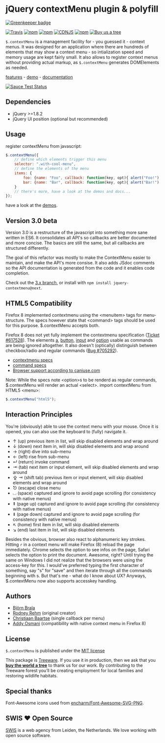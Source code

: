 # jQuery contextMenu plugin & polyfill #

[![Greenkeeper badge](https://badges.greenkeeper.io/swisnl/jQuery-contextMenu.svg)](https://greenkeeper.io/)

[![Travis](https://img.shields.io/travis/com/swisnl/jQuery-contextMenu/master.svg?style=flat-square&maxAge=600)](https://app.travis-ci.com/github/swisnl/jQuery-contextMenu) [![npm](https://img.shields.io/npm/v/jquery-contextmenu.svg?style=flat-square&maxAge=600)](https://www.npmjs.com/package/jquery-contextmenu) [![npm](https://img.shields.io/npm/dm/jquery-contextmenu.svg?style=flat-square&maxAge=600)](https://www.npmjs.com/package/jquery-contextmenu) [![CDNJS](https://img.shields.io/cdnjs/v/jquery-contextmenu.svg?style=flat-square&maxAge=600)](https://cdnjs.com/libraries/jquery-contextmenu) [![npm](https://img.shields.io/npm/l/jquery-contextmenu.svg?style=flat-square)]() [![Buy us a tree](https://img.shields.io/badge/Treeware-%F0%9F%8C%B3-lightgreen.svg?style=flat-square)](https://plant.treeware.earth/swisnl/jQuery-contextMenu)

`$.contextMenu` is a management facility for - you guessed it - context menus. It was designed for an application where there are hundreds of elements that may show a context menu - so intialization speed and memory usage are kept fairly small. It also allows to register context menus without providing actual markup, as `$.contextMenu` generates DOMElements as needed.

[features](http://swisnl.github.io/jQuery-contextMenu/index.html) -
[demo](http://swisnl.github.io/jQuery-contextMenu/demo.html) -
[documentation](http://swisnl.github.io/jQuery-contextMenu/docs.html)


[![Sauce Test Status](https://saucelabs.com/browser-matrix/bbrala-contextmenu.svg)](https://saucelabs.com/u/bbrala-contextmenu)

## Dependencies ##

* jQuery >=1.8.2
* jQuery UI position (optional but recommended)


## Usage ##

register contextMenu from javascript:

```javascript
$.contextMenu({
    // define which elements trigger this menu
    selector: ".with-cool-menu",
    // define the elements of the menu
    items: {
        foo: {name: "Foo", callback: function(key, opt){ alert("Foo!"); }},
        bar: {name: "Bar", callback: function(key, opt){ alert("Bar!") }}
    }
    // there's more, have a look at the demos and docs...
});
```

have a look at the [demos](http://swisnl.github.io/jQuery-contextMenu/demo.html).

## Version 3.0 beta

Version 3.0 is a restructure of the javascript into something more sane written in ES6. It consolidates all API's so callbacks are better documented and more concise. The basics are still the same, but all callbacks are structured differently.

The goal of this refactor was mostly to make the ContextMenu easier to maintain, and make the API's more consise. It also adds JSdoc comments so the API documentation is generated from the code and it enables code completion.

Check out the [3.x branch](https://github.com/swisnl/jQuery-contextMenu/tree/3.x), or install with `npm install jquery-contextmenu@next`.

## HTML5 Compatibility ##

Firefox 8 implemented contextmenu using the &lt;menuitem&gt; tags for menu-structure. The specs however state that &lt;command&gt; tags should be used for this purpose. $.contextMenu accepts both.

Firefox 8 does not yet fully implement the contextmenu specification ([Ticket #617528](https://bugzilla.mozilla.org/show_bug.cgi?id=617528)). The elements
[a](http://www.whatwg.org/specs/web-apps/current-work/multipage/commands.html#using-the-a-element-to-define-a-command),
[button](http://www.whatwg.org/specs/web-apps/current-work/multipage/commands.html#using-the-button-element-to-define-a-command),
[input](http://www.whatwg.org/specs/web-apps/current-work/multipage/commands.html#using-the-input-element-to-define-a-command) and
[option](http://www.whatwg.org/specs/web-apps/current-work/multipage/commands.html#using-the-option-element-to-define-a-command)
usable as commands are being ignored altogether. It also doesn't (optically) distinguish between checkbox/radio and regular commands ([Bug #705292](https://bugzilla.mozilla.org/show_bug.cgi?id=705292)).

* [contextmenu specs](http://www.w3.org/TR/html5/interactive-elements.html#context-menus)
* [command specs](http://www.whatwg.org/specs/web-apps/current-work/multipage/commands.html)
* [Browser support according to caniuse.com](http://caniuse.com/#search=context%20menu)

Note: While the specs note &lt;option&gt;s to be renderd as regular commands, $.contextMenu will render an actual &lt;select&gt;. import contextMenu from HTML5 &lt;menu&gt;:

```javascript
$.contextMenu("html5");
```

## Interaction Principles

You're (obviously) able to use the context menu with your mouse. Once it is opened, you can also use the keyboard to (fully) navigate it.

* ↑ (up) previous item in list, will skip disabled elements and wrap around
* ↓ (down) next item in, will skip disabled elements and wrap around
* → (right) dive into sub-menu
* ← (left) rise from sub-menu
* ↵ (return) invoke command
* ⇥ (tab) next item or input element, will skip disabled elements and wrap around
* ⇪ ⇥ (shift tab) previous item or input element, will skip disabled elements and wrap around
* ⎋ (escape) close menu
* ⌴ (space) captured and ignore to avoid page scrolling (for consistency with native menus)
* ⇞ (page up) captured and ignore to avoid page scrolling (for consistency with native menus)
* ⇟ (page down) captured and ignore to avoid page scrolling (for consistency with native menus)
* ↖ (home) first item in list, will skip disabled elements
* ↘ (end) last item in list, will skip disabled elements

Besides the obvious, browser also react to alphanumeric key strokes. Hitting <code>r</code> in a context menu will make Firefox (8) reload the page immediately. Chrome selects the option to see infos on the page, Safari selects the option to print the document. Awesome, right? Until trying the same on Windows I did not realize that the browsers were using the access-key for this. I would've preferred typing the first character of something, say "s" for "save" and then iterate through all the commands beginning with s. But that's me - what do I know about UX? Anyways, $.contextMenu now also supports accesskey handling.


## Authors

* [Björn Brala](https://github.com/swisnl)
* [Rodney Rehm](https://github.com/rodneyrehm) (original creator)
* [Christiaan Baartse](https://github.com/christiaan) (single callback per menu)
* [Addy Osmani](https://github.com/addyosmani) (compatibility with native context menu in Firefox 8)


## License

`$.contextMenu` is published under the [MIT license](http://www.opensource.org/licenses/mit-license)

This package is [Treeware](https://treeware.earth). If you use it in production, then we ask that you [**buy the world a tree**](https://plant.treeware.earth/swisnl/jQuery-contextMenu) to thank us for our work. By contributing to the Treeware forest you’ll be creating employment for local families and restoring wildlife habitats.


## Special thanks

Font-Awesome icons used from [encharm/Font-Awesome-SVG-PNG](https://github.com/encharm/Font-Awesome-SVG-PNG).

## SWIS :heart: Open Source

[SWIS][link-swis] is a web agency from Leiden, the Netherlands. We love working with open source software.

[link-swis]: https://www.swis.nl
